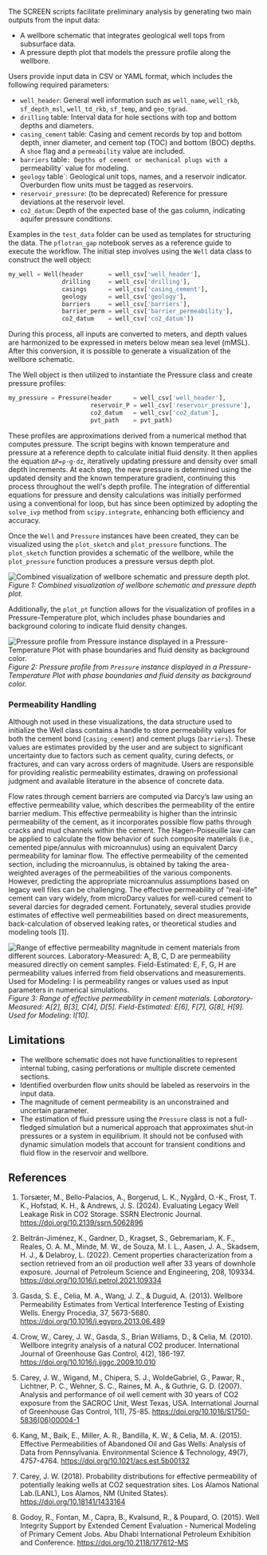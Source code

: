 The SCREEN scripts facilitate preliminary analysis by generating two main outputs from the input data:

- A wellbore schematic that integrates geological well tops from subsurface data.
- A pressure depth plot that models the pressure profile along the wellbore.

Users provide input data in CSV or YAML format, which includes the following required parameters:

- `well_header`: General well information such as `well_name`, `well_rkb`, `sf_depth_msl`, `well_td_rkb`, `sf_temp`, and `geo_tgrad`.
- `drilling` table: Interval data for hole sections with top and bottom depths and diameters.
- `casing_cement` table: Casing and cement records by top and bottom depth, inner diameter, and cement top (TOC) and bottom (BOC) depths. A `shoe` flag and a `permeability` value are included.
- `barriers` table`: Depths of cement or mechanical plugs with a `permeability` value for modeling.
- `geology` table`: Geological unit tops, names, and a reservoir indicator. Overburden flow units must be tagged as reservoirs.
- `reservoir_pressure`: (to be deprecated) Reference for pressure deviations at the reservoir level.
- `co2_datum`: Depth of the expected base of the gas column, indicating aquifer pressure conditions.

Examples in the `test_data` folder can be used as templates for structuring the data. The `pflotran_gap` notebook serves as a reference guide to execute the workflow. The initial step involves using the `Well` data class to construct the well object:

```python
my_well = Well(header       = well_csv['well_header'], 
               drilling     = well_csv['drilling'],
               casings      = well_csv['casing_cement'],
               geology      = well_csv['geology'],
               barriers     = well_csv['barriers'], 
               barrier_perm = well_csv['barrier_permeability'],
               co2_datum    = well_csv['co2_datum'])

```

During this process, all inputs are converted to meters, and depth values are harmonized to be expressed in meters below mean sea level (mMSL). After this conversion, it is possible to generate a visualization of the wellbore schematic.

The Well object is then utilized to instantiate the Pressure class and create pressure profiles:

```python
my_pressure = Pressure(header      = well_csv['well_header'],
                       reservoir_P = well_csv['reservoir_pressure'],
                       co2_datum   = well_csv['co2_datum'],
                       pvt_path    = pvt_path)
```
These profiles are approximations derived from a numerical method that computes pressure. The script begins with known temperature and pressure at a reference depth to calculate initial fluid density. It then applies the equation  `ΔP=ρ⋅g⋅dz`, iteratively updating pressure and density over small depth increments. At each step, the new pressure is determined using the updated density and the known temperature gradient, continuing this process throughout the well's depth profile. The integration of differential equations for pressure and density calculations was initially performed using a conventional for loop, but has since been optimized by adopting the `solve_ivp` method from `scipy.integrate`, enhancing both efficiency and accuracy.

Once the `Well` and `Pressure` instances have been created, they can be visualized using the `plot_sketch` and `plot_pressure` functions. The `plot_sketch` function provides a schematic of the wellbore, while the `plot_pressure` function produces a pressure versus depth plot.

![Combined visualization of wellbore schematic and pressure depth plot.](imgs/screen_wellsch_example.png)
*Figure 1: Combined visualization of wellbore schematic and pressure depth plot.*

Additionally, the `plot_pt` function allows for the visualization of profiles in a Pressure-Temperature plot, which includes phase boundaries and background coloring to indicate fluid density changes.

![Pressure profile from `Pressure` instance displayed in a Pressure-Temperature Plot with phase boundaries and fluid density as background color.](imgs/PT_diagram_example.png)
*Figure 2: Pressure profile from `Pressure` instance displayed in a Pressure-Temperature Plot with phase boundaries and fluid density as background color.*


### Permeability Handling
Although not used in these visualizations, the data structure used to initialize the Well class contains a handle to store permeability values for both the cement bond (`casing_cement`) and cement plugs (`barriers`). These values are estimates provided by the user and are subject to significant uncertainty due to factors such as cement quality, curing defects, or fractures, and can vary across orders of magnitude. Users are responsible for providing realistic permeability estimates, drawing on professional judgment and available literature in the absence of concrete data.

Flow rates through cement barriers are computed via Darcy’s law using an effective permeability value, which describes the permeability of the entire barrier medium. This effective permeability is higher than the intrinsic permeability of the cement, as it incorporates possible flow paths through cracks and mud channels within the cement. The Hagen-Poiseuille law can be applied to calculate the flow behavior of such composite materials (i.e., cemented pipe/annulus with microannulus) using an equivalent Darcy permeability for laminar flow. The effective permeability of the cemented section, including the microannulus, is obtained by taking the area-weighted averages of the permeabilities of the various components. However, predicting the appropriate microannulus assumptions based on legacy well files can be challenging. The effective permeability of “real-life” cement can vary widely, from microDarcy values for well-cured cement to several darcies for degraded cement. Fortunately, several studies provide estimates of effective well permeabilities based on direct measurements, back-calculation of observed leaking rates, or theoretical studies and modeling tools [1].

![Range of effective permeability magnitude in cement materials from different sources. Laboratory-Measured: A, B, C, D are permeability measured directly on cement samples. Field-Estimated: E, F, G, H are permeability values inferred from field observations and measurements. Used for Modeling: I is permeability ranges or values used as input parameters in numerical simulations.](imgs/cement_perm.png)
*Figure 3: Range of effective permeability in cement materials. Laboratory-Measured: A[2], B[3], C[4], D[5]. Field-Estimated: E[6], F[7], G[8], H[9]. Used for Modeling: I[10].*


## Limitations

- The wellbore schematic does not have functionalities to represent internal tubing, casing perforations or multiple discrete cemented sections.
- Identified overburden flow units should be labeled as reservoirs in the input data.
- The magnitude of cement permeability is an unconstrained and uncertain parameter.
- The estimation of fluid pressure using the `Pressure` class is not a full-fledged simulation but a numerical approach that approximates shut-in pressures or a system in equilibrium. It should not be confused with dynamic simulation models that account for transient conditions and fluid flow in the reservoir and wellbore.


## References

1. Torsæter, M., Bello-Palacios, A., Borgerud, L. K., Nygård, O.-K., Frost, T. K., Hofstad, K. H., & Andrews, J. S. (2024). Evaluating Legacy Well Leakage Risk in CO2 Storage. SSRN Electronic Journal. https://doi.org/10.2139/ssrn.5062896


2. Beltrán-Jiménez, K., Gardner, D., Kragset, S., Gebremariam, K. F., Reales, O. A. M., Minde, M. W., de Souza, M. I. L., Aasen, J. A., Skadsem, H. J., & Delabroy, L. (2022). Cement properties characterization from a section retrieved from an oil production well after 33 years of downhole exposure. Journal of Petroleum Science and Engineering, 208, 109334. https://doi.org/10.1016/j.petrol.2021.109334

3. Gasda, S. E., Celia, M. A., Wang, J. Z., & Duguid, A. (2013). Wellbore Permeability Estimates from Vertical Interference Testing of Existing Wells. Energy Procedia, 37, 5673-5680. https://doi.org/10.1016/j.egypro.2013.06.489

4. Crow, W., Carey, J. W., Gasda, S., Brian Williams, D., & Celia, M. (2010). Wellbore integrity analysis of a natural CO2 producer. International Journal of Greenhouse Gas Control, 4(2), 186-197. https://doi.org/10.1016/j.ijggc.2009.10.010

5. Carey, J. W., Wigand, M., Chipera, S. J., WoldeGabriel, G., Pawar, R., Lichtner, P. C., Wehner, S. C., Raines, M. A., & Guthrie, G. D. (2007). Analysis and performance of oil well cement with 30 years of CO2 exposure from the SACROC Unit, West Texas, USA. International Journal of Greenhouse Gas Control, 1(1), 75-85. https://doi.org/10.1016/S1750-5836(06)00004-1

6. Kang, M., Baik, E., Miller, A. R., Bandilla, K. W., & Celia, M. A. (2015). Effective Permeabilities of Abandoned Oil and Gas Wells: Analysis of Data from Pennsylvania. Environmental Science & Technology, 49(7), 4757-4764. https://doi.org/10.1021/acs.est.5b00132

7. Carey, J. W. (2018). Probability distributions for effective permeability of potentially leaking wells at CO2 sequestration sites. Los Alamos National Lab.(LANL), Los Alamos, NM (United States). https://doi.org/10.18141/1433164

8. Godoy, R., Fontan, M., Capra, B., Kvalsund, R., & Poupard, O. (2015). Well Integrity Support by Extended Cement Evaluation - Numerical Modeling of Primary Cement Jobs. Abu Dhabi International Petroleum Exhibition and Conference. https://doi.org/10.2118/177612-MS

